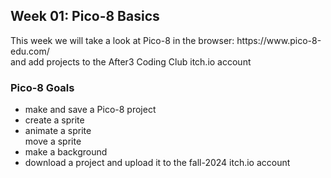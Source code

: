 <h2>Week 01: Pico-8 Basics</h2>
<p>This week we will take a look at Pico-8 in the browser: https://www.pico-8-edu.com/ <br> and add projects to the After3 Coding Club itch.io account</p>
<h3>Pico-8 Goals</h3>
<ul><li>make and save a Pico-8 project</li><li>create a sprite</li><li>animate a sprite</li><l1>move a sprite</l1><li>make a background</li><li>download a project and upload it to the fall-2024 itch.io account</li></ul>

